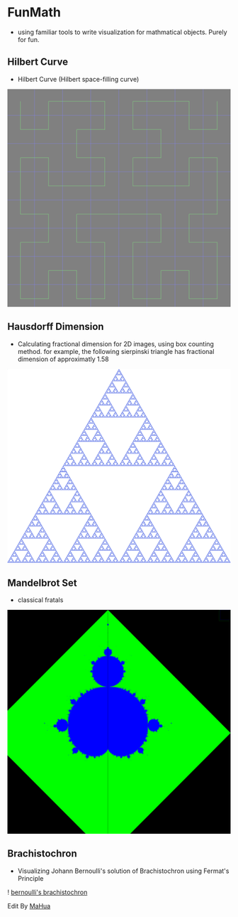 # FunMath

* using familiar tools to write visualization for mathmatical objects. Purely for fun.

## Hilbert Curve

* Hilbert Curve (Hilbert space-filling curve)

![hilbert](images/hilbert.png)

## Hausdorff Dimension

* Calculating fractional dimension for 2D images, using box counting method. 
  for example, the following sierpinski triangle has fractional dimension of approximatly 1.58

![sierpinski](images/1024-Sierpinski_triangle.png)

## Mandelbrot Set

* classical fratals

![mandelbrot](images/mandelbrot.png)

## Brachistochron

* Visualizing Johann Bernoulli's solution of Brachistochron using Fermat's Principle

! [bernoulli's brachistochron](images/brachistochron.png)

Edit By [MaHua](http://mahua.jser.me)
